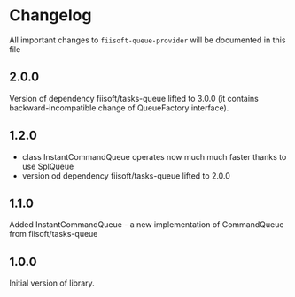 # Changelog

All important changes to `fiisoft-queue-provider` will be documented in this file

## 2.0.0

Version of dependency fiisoft/tasks-queue lifted to 3.0.0 
(it contains backward-incompatible change of QueueFactory interface).

## 1.2.0

- class InstantCommandQueue operates now much much faster thanks to use SplQueue
- version od dependency fiisoft/tasks-queue lifted to 2.0.0

## 1.1.0

Added InstantCommandQueue - a new implementation of CommandQueue from fiisoft/tasks-queue

## 1.0.0

Initial version of library.